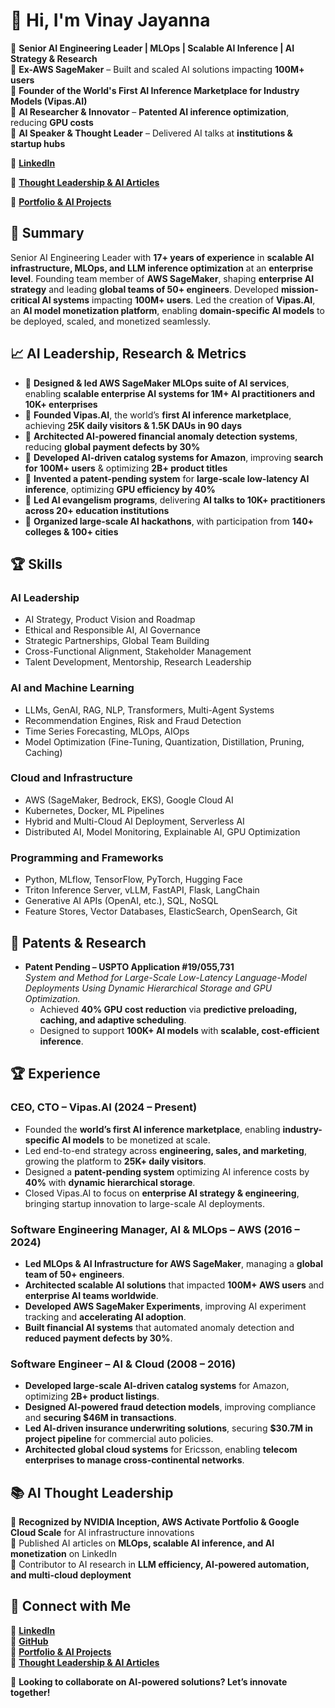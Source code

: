 # 👋 Hi, I'm Vinay Jayanna

🔹 **Senior AI Engineering Leader | MLOps | Scalable AI Inference | AI Strategy & Research**  
🔹 **Ex-AWS SageMaker** – Built and scaled AI solutions impacting **100M+ users**  
🔹 **Founder of the World's First AI Inference Marketplace for Industry Models (Vipas.AI)**  
🔹 **AI Researcher & Innovator** – **Patented AI inference optimization**, reducing **GPU costs**  
🔹 **AI Speaker & Thought Leader** – Delivered AI talks at **institutions & startup hubs**  


📌 **[LinkedIn](https://linkedin.com/in/vinayjayanna)**  

📌 **[Thought Leadership & AI Articles](https://www.linkedin.com/in/vinayjayanna/recent-activity/articles/)**

📌 **[Portfolio & AI Projects](https://vipas.ai/user/vipas-ai)**  

## 📌 Summary
Senior AI Engineering Leader with **17+ years of experience** in **scalable AI infrastructure, MLOps, and LLM inference optimization** at an **enterprise level**. Founding team member of **AWS SageMaker**, shaping **enterprise AI strategy** and leading **global teams of 50+ engineers**. Developed **mission-critical AI systems** impacting **100M+ users**. Led the creation of **Vipas.AI**, an **AI model monetization platform**, enabling **domain-specific AI models** to be deployed, scaled, and monetized seamlessly.

## 📈 AI Leadership, Research & Metrics
- 📌 **Designed & led AWS SageMaker MLOps suite of AI services**, enabling **scalable enterprise AI systems for 1M+ AI practitioners and 10K+ enterprises**
- 📌 **Founded Vipas.AI**, the world’s **first AI inference marketplace**, achieving **25K daily visitors & 1.5K DAUs in 90 days**
- 📌 **Architected AI-powered financial anomaly detection systems**, reducing **global payment defects by 30%**
- 📌 **Developed AI-driven catalog systems for Amazon**, improving **search for 100M+ users** & optimizing **2B+ product titles**
- 📌 **Invented a patent-pending system** for **large-scale low-latency AI inference**, optimizing **GPU efficiency by 40%**
- 📌 **Led AI evangelism programs**, delivering **AI talks to 10K+ practitioners across 20+ education institutions**
- 📌 **Organized large-scale AI hackathons**, with participation from **140+ colleges & 100+ cities**

## 🏆 Skills

### **AI Leadership**
- AI Strategy, Product Vision and Roadmap  
- Ethical and Responsible AI, AI Governance  
- Strategic Partnerships, Global Team Building  
- Cross-Functional Alignment, Stakeholder Management  
- Talent Development, Mentorship, Research Leadership  

### **AI and Machine Learning**
- LLMs, GenAI, RAG, NLP, Transformers, Multi-Agent Systems  
- Recommendation Engines, Risk and Fraud Detection  
- Time Series Forecasting, MLOps, AIOps  
- Model Optimization (Fine-Tuning, Quantization, Distillation, Pruning, Caching)  

### **Cloud and Infrastructure**
- AWS (SageMaker, Bedrock, EKS), Google Cloud AI  
- Kubernetes, Docker, ML Pipelines  
- Hybrid and Multi-Cloud AI Deployment, Serverless AI  
- Distributed AI, Model Monitoring, Explainable AI, GPU Optimization  

### **Programming and Frameworks**
- Python, MLflow, TensorFlow, PyTorch, Hugging Face  
- Triton Inference Server, vLLM, FastAPI, Flask, LangChain  
- Generative AI APIs (OpenAI, etc.), SQL, NoSQL  
- Feature Stores, Vector Databases, ElasticSearch, OpenSearch, Git  

## 📜 Patents & Research
- **Patent Pending – USPTO Application #19/055,731**  
  *System and Method for Large-Scale Low-Latency Language-Model Deployments Using Dynamic Hierarchical Storage and GPU Optimization.*
  - Achieved **40% GPU cost reduction** via **predictive preloading, caching, and adaptive scheduling**.
  - Designed to support **100K+ AI models** with **scalable, cost-efficient inference**.

## 🏆 Experience
### **CEO, CTO – Vipas.AI (2024 – Present)**
- Founded the **world’s first AI inference marketplace**, enabling **industry-specific AI models** to be monetized at scale.
- Led end-to-end strategy across **engineering, sales, and marketing**, growing the platform to **25K+ daily visitors**.
- Designed a **patent-pending system** optimizing AI inference costs by **40%** with **dynamic hierarchical storage**.
- Closed Vipas.AI to focus on **enterprise AI strategy & engineering**, bringing startup innovation to large-scale AI deployments.

### **Software Engineering Manager, AI & MLOps – AWS (2016 – 2024)**
- **Led MLOps & AI Infrastructure for AWS SageMaker**, managing a **global team of 50+ engineers**.
- **Architected scalable AI solutions** that impacted **100M+ AWS users** and **enterprise AI teams worldwide**.
- **Developed AWS SageMaker Experiments**, improving AI experiment tracking and **accelerating AI adoption**.
- **Built financial AI systems** that automated anomaly detection and **reduced payment defects by 30%**.

### **Software Engineer – AI & Cloud (2008 – 2016)**
- **Developed large-scale AI-driven catalog systems** for Amazon, optimizing **2B+ product listings**.
- **Designed AI-powered fraud detection models**, improving compliance and **securing $46M in transactions**.
- **Led AI-driven insurance underwriting solutions**, securing **$30.7M in project pipeline** for commercial auto policies.
- **Architected global cloud systems** for Ericsson, enabling **telecom enterprises to manage cross-continental networks**.

## 📚 AI Thought Leadership
🔹 **Recognized by NVIDIA Inception, AWS Activate Portfolio & Google Cloud Scale** for AI infrastructure innovations  
🔹 Published AI articles on **MLOps, scalable AI inference, and AI monetization** on LinkedIn  
🔹 Contributor to AI research in **LLM efficiency, AI-powered automation, and multi-cloud deployment**  


## 🔗 Connect with Me

📌 **[LinkedIn](https://linkedin.com/in/vinayjayanna)**  
📌 **[GitHub](https://github.com/vinay-jayanna)**  
📌 **[Portfolio & AI Projects](https://vipas.ai/user/vipas-ai)**  
📌 **[Thought Leadership & AI Articles](https://www.linkedin.com/in/vinayjayanna/recent-activity/articles/)**

🚀 **Looking to collaborate on AI-powered solutions? Let’s innovate together!**
